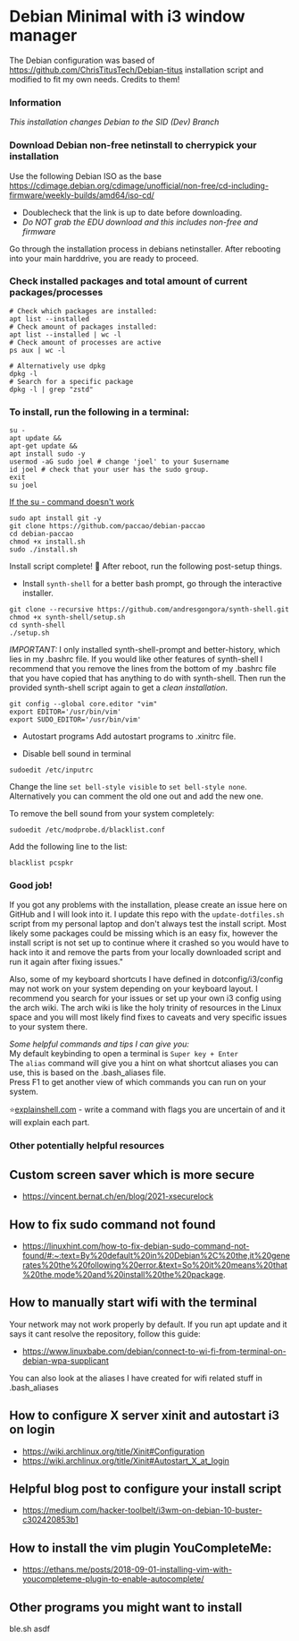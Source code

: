 # Debian Minimal with i3 window manager

The Debian configuration was based of https://github.com/ChrisTitusTech/Debian-titus installation script and modified to fit my own needs. Credits to them!

### Information

_This installation changes Debian to the SID (Dev) Branch_

### Download Debian non-free netinstall to cherrypick your installation

Use the following Debian ISO as the base <https://cdimage.debian.org/cdimage/unofficial/non-free/cd-including-firmware/weekly-builds/amd64/iso-cd/>

-   Doublecheck that the link is up to date before downloading.
-   _Do NOT grab the EDU download and this includes non-free and firmware_

Go through the installation process in debians netinstaller. After rebooting into your main harddrive, you are ready to proceed.


### Check installed packages and total amount of current packages/processes
```shell
# Check which packages are installed:
apt list --installed
# Check amount of packages installed:
apt list --installed | wc -l
# Check amount of processes are active
ps aux | wc -l

# Alternatively use dpkg
dpkg -l
# Search for a specific package
dpkg -l | grep "zstd"
```

### To install, run the following in a terminal:

```shell
su -
apt update &&
apt-get update &&
apt install sudo -y
usermod -aG sudo joel # change 'joel' to your $username
id joel # check that your user has the sudo group.
exit
su joel
```
[If the su - command doesn't work](https://superuser.com/questions/1224340/debian-9-su-command-not-working)
```shell
sudo apt install git -y
git clone https://github.com/paccao/debian-paccao
cd debian-paccao
chmod +x install.sh
sudo ./install.sh
```

Install script complete! 🎈
After reboot, run the following post-setup things.

-   Install `synth-shell` for a better bash prompt, go through the interactive installer.
```shell
git clone --recursive https://github.com/andresgongora/synth-shell.git
chmod +x synth-shell/setup.sh
cd synth-shell
./setup.sh
```
*IMPORTANT:* I only installed synth-shell-prompt and better-history, which lies in my .bashrc file. If you would like other features of synth-shell I recommend that you remove the lines from the bottom of my .bashrc file that you have copied that has anything to do with synth-shell. Then run the provided synth-shell script again to get a *clean installation*.

```shell
git config --global core.editor "vim"
export EDITOR='/usr/bin/vim'
export SUDO_EDITOR='/usr/bin/vim'
```

-   Autostart programs
Add autostart programs to .xinitrc file. 

-   Disable bell sound in terminal

```shell
sudoedit /etc/inputrc
```

Change the line `set bell-style visible` to `set bell-style none`. Alternatively you can comment the old one out and add the new one.

To remove the bell sound from your system completely:

```shell
sudoedit /etc/modprobe.d/blacklist.conf
```

Add the following line to the list:

```shell
blacklist pcspkr
```

### Good job!
If you got any problems with the installation, please create an issue here on GitHub and I will look into it. I update this repo with the `update-dotfiles.sh` script from my personal laptop and don't always test the install script. Most likely some packages could be missing which is an easy fix, however the install script is not set up to continue where it crashed so you would have to hack into it and remove the parts from your locally downloaded script and run it again after fixing issues."

Also, some of my keyboard shortcuts I have defined in dotconfig/i3/config may not work on your system depending on your keyboard layout. I recommend you search for your issues or set up your own i3 config using the arch wiki. The arch wiki is like the holy trinity of resources in the Linux space and you will most likely find fixes to caveats and very specific issues to your system there.

*Some helpful commands and tips I can give you:*\
My default keybinding to open a terminal is `Super key + Enter`\
The `alias` command will give you a hint on what shortcut aliases you can use, this is based on the .bash_aliases file.\
Press F1 to get another view of which commands you can run on your system.

⭐[explainshell.com](https://explainshell.com/) - write a command with flags you are uncertain of and it will explain each part.

### Other potentially helpful resources
## Custom screen saver which is more secure
-   https://vincent.bernat.ch/en/blog/2021-xsecurelock

## How to fix sudo command not found

-   https://linuxhint.com/how-to-fix-debian-sudo-command-not-found/#:~:text=By%20default%20in%20Debian%2C%20the,it%20generates%20the%20following%20error.&text=So%20it%20means%20that%20the,mode%20and%20install%20the%20package.

## How to manually start wifi with the terminal

Your network may not work properly by default. If you run apt update and it says it cant resolve the repository, follow this guide:

-   https://www.linuxbabe.com/debian/connect-to-wi-fi-from-terminal-on-debian-wpa-supplicant

You can also look at the aliases I have created for wifi related stuff in .bash_aliases

## How to configure X server xinit and autostart i3 on login

-   https://wiki.archlinux.org/title/Xinit#Configuration
-   https://wiki.archlinux.org/title/Xinit#Autostart_X_at_login

## Helpful blog post to configure your install script

-   https://medium.com/hacker-toolbelt/i3wm-on-debian-10-buster-c302420853b1

## How to install the vim plugin YouCompleteMe:

-   https://ethans.me/posts/2018-09-01-installing-vim-with-youcompleteme-plugin-to-enable-autocomplete/

## Other programs you might want to install
ble.sh
asdf
